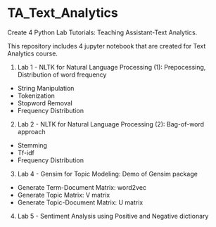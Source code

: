 # TA_Text_Analytics
Create 4 Python Lab Tutorials: Teaching Assistant-Text Analytics.

This repository includes 4 jupyter notebook that are created for Text Analytics course. 

1. Lab 1 - NLTK for Natural Language Processing (1): Prepocessing, Distribution of word frequency 
* String Manipulation
* Tokenization
* Stopword Removal
* Frequency Distribution 

2. Lab 2 - NLTK for Natural Language Processing (2): Bag-of-word approach
* Stemming
* Tf-idf
* Frequency Distribution 

3. Lab 4 - Gensim for Topic Modeling: Demo of Gensim package
* Generate Term-Document Matrix: word2vec
* Generate Topic Matrix: V matrix
* Generate Topic-Document Matrix: U matrix

4. Lab 5 - Sentiment Analysis using Positive and Negative dictionary
